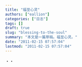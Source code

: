 ```yaml
---
title: "福至心灵"
authors: ["eallion"]
categories: ["日志"]
tags: []
draft: true
slug: "blessing-to-the-soul"
summary: "本文是一篇草稿。福至心灵。"
date: "2011-02-15 07:57:04"
lastmod: "2011-02-15 07:57:04"
---
```


・・
